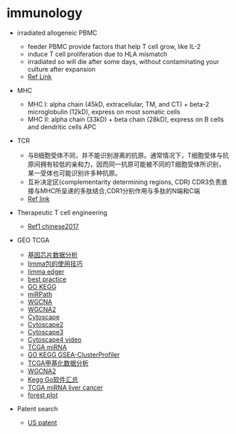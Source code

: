 # immunology
* irradiated allogeneic PBMC
  * feeder PBMC provide factors that help T cell grow, like IL-2
  * induce T cell proliferation due to HLA mismatch
  * irradiated so will die after some days, without contaminating your culture after expansion
  * [Ref Link](https://www.researchgate.net/post/Why_do_we_use_irradiated_PBMCs_to_feed_transduced_t_cells)
  
* MHC
  * MHC I: alpha chain (45kD, extracellular, TM, and CT) + beta-2 microglobulin (12kD), express on most somatic cells
  * MHC II: alpha chain (33kD) + beta chain (28kD), express on B cells and dendritic cells APC
  
* TCR
  * 与B细胞受体不同，并不能识别游离的抗原。通常情况下，T细胞受体与抗原间拥有较低的亲和力，因而同一抗原可能被不同的T细胞受体所识别，某一受体也可能识别许多种抗原。
  * 互补决定区(complementarity determining regions, CDR) CDR3负责直接与MHC所呈递的多肽结合,CDR1分别作用与多肽的N端和C端
  * [Ref link](https://zh.wikipedia.org/wiki/T%E7%BB%86%E8%83%9E%E5%8F%97%E4%BD%93)
  
* Therapeutic T cell engineering
  * [Ref1 chinese2017](https://www.yigoonet.com/article/22538853.html)

* GEO TCGA
  * [基因芯片数据分析](https://blog.csdn.net/qq_29300341/article/details/74128979)
  * [limma包的使用技巧](http://www.cnblogs.com/huzs/p/3741979.html)
  * [limma edger](https://www.cnblogs.com/wangprince2017/p/9937080.html)
  * [best practice](http://www.bio-info-trainee.com/3421.html)
  * [GO KEGG](https://www.jianshu.com/p/462423702851)
  * [miRPath](https://www.jianshu.com/p/1f2c42ab9a7a)
  * [WGCNA](http://www.bio-info-trainee.com/2535.html)
  * [WGCNA2](https://www.jianshu.com/p/76fef6360ffe)
  * [Cytoscape](https://www.jianshu.com/p/6b0b5daec4d5)
  * [Cytoscape2](https://mp.weixin.qq.com/s/n5cP0vXiwNA9bLq6DNGlcw)
  * [Cytoscape3](http://blog.genesino.com/2017/08/cytoscape-layout/)
  * [Cytoscape4 video](http://blog.genesino.com/2017/08/cytoscape-layout/)
  * [TCGA miRNA](https://www.jianshu.com/p/e86340d4ea55)
  * [GO KEGG GSEA-ClusterProfiler](https://www.jianshu.com/p/c01b4cc1b98a)
  * [TCGA甲基化数据分析](http://www.dzbioinformatics.com/2018/08/12/tcga%E7%94%B2%E5%9F%BA%E5%8C%96%E6%95%B0%E6%8D%AE%E5%88%86%E6%9E%90/)
  * [WGCNA2](https://www.jianshu.com/p/76fef6360ffe)
  * [Kegg Go软件汇总](http://www.360doc.com/content/17/0707/14/8224347_669572036.shtml)
  * [TCGA miRNA liver cancer](https://www.jianshu.com/p/e86340d4ea55)
  * [forest plot](https://www.jianshu.com/p/59734bab9fc2)
  
* Patent search
  * [US patent](https://patentscope.wipo.int/search/en/detail.jsf?docId=WO2010104949&tab=PCTDOCUMENTS&maxRec=1000)
